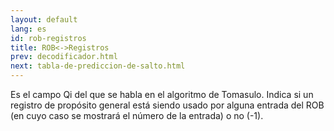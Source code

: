 ```yaml
---
layout: default
lang: es
id: rob-registros
title: ROB<->Registros
prev: decodificador.html
next: tabla-de-prediccion-de-salto.html
---
```


Es el campo Qi del que se habla en el algoritmo de Tomasulo. Indica si un registro de propósito general está siendo usado por alguna entrada del ROB (en cuyo caso se mostrará el número de la entrada) o no (-1).

